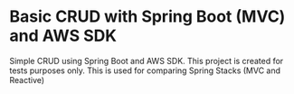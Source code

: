 # Basic CRUD with Spring Boot (MVC) and AWS SDK

Simple CRUD using Spring Boot and AWS SDK. This project is
created for tests purposes only. This is used for comparing
Spring Stacks (MVC and Reactive)